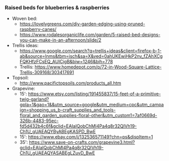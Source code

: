 ### Raised beds for blueberries & raspberries
* Woven bed:
  * https://lovelygreens.com/diy-garden-edging-using-pruned-raspberry-canes/
  * https://www.rodalesorganiclife.com/garden/5-raised-bed-designs-you-can-make-in-an-afternoon/slide/2
* Trellis ideas:
  * https://www.google.com/search?q=trellis+ideas&client=firefox-b-1-ab&source=lnms&tbm=isch&sa=X&ved=0ahUKEwiHkP2nv_fZAhXCgFQKHfzFCsEQ_AUICigB&biw=1246&bih=778
  * Trellis: https://www.homedepot.com/p/72-in-Wood-Square-Lattice-Trellis-309168/303417691
* Topsoil:
  * http://www.pacifictopsoils.com/products_all.htm
* Grapevine:
  * 15': https://www.etsy.com/listing/191455837/15-feet-of-a-primitive-twig-garland?gpla=1&gao=1&&utm_source=google&utm_medium=cpc&utm_campaign=shopping_us_b-craft_supplies_and_tools-floral_and_garden_supplies-floral-other&utm_custom1=7af0669d-326b-4483-95ec-fd5d432b4c6f&gclid=EAIaIQobChMI4Pa4q8r32QIVh19-Ch1U_gUAEAQYByABEgKASPD_BwE
  * 15': https://www.ebay.com/i/132536571149?chn=ps&dispItem=1
  * 35': https://www.save-on-crafts.com/grapevine3.html?gclid=EAIaIQobChMI4Pa4q8r32QIVh19-Ch1U_gUAEAQYASABEgLZuvD_BwE
